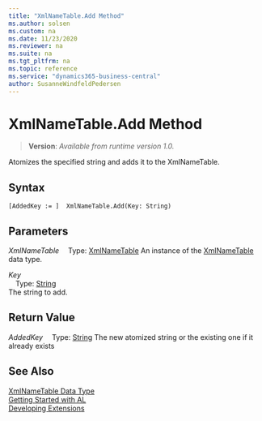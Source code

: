 ```yaml
---
title: "XmlNameTable.Add Method"
ms.author: solsen
ms.custom: na
ms.date: 11/23/2020
ms.reviewer: na
ms.suite: na
ms.tgt_pltfrm: na
ms.topic: reference
ms.service: "dynamics365-business-central"
author: SusanneWindfeldPedersen
---
```

[//]: # (START>DO_NOT_EDIT)
[//]: # (IMPORTANT:Do not edit any of the content between here and the END>DO_NOT_EDIT.)
[//]: # (Any modifications should be made in the .xml files in the ModernDev repo.)
# XmlNameTable.Add Method
> **Version**: _Available from runtime version 1.0._

Atomizes the specified string and adds it to the XmlNameTable.


## Syntax
```
[AddedKey := ]  XmlNameTable.Add(Key: String)
```
## Parameters
*XmlNameTable*
&emsp;Type: [XmlNameTable](xmlnametable-data-type.md)
An instance of the [XmlNameTable](xmlnametable-data-type.md) data type.

*Key*  
&emsp;Type: [String](../string/string-data-type.md)  
The string to add.  


## Return Value
*AddedKey*
&emsp;Type: [String](../string/string-data-type.md)
The new atomized string or the existing one if it already exists


[//]: # (IMPORTANT: END>DO_NOT_EDIT)
## See Also
[XmlNameTable Data Type](xmlnametable-data-type.md)  
[Getting Started with AL](../../devenv-get-started.md)  
[Developing Extensions](../../devenv-dev-overview.md)